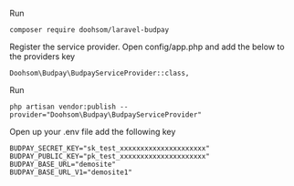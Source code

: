 Run
```
composer require doohsom/laravel-budpay
```

Register the service provider. Open config/app.php and add the below to the providers key

```
Doohsom\Budpay\BudpayServiceProvider::class,
```

Run
```
php artisan vendor:publish --provider="Doohsom\Budpay\BudpayServiceProvider"
```

Open up your .env file add the following key
```
BUDPAY_SECRET_KEY="sk_test_xxxxxxxxxxxxxxxxxxxxx"
BUDPAY_PUBLIC_KEY="pk_test_xxxxxxxxxxxxxxxxxxxxx"
BUDPAY_BASE_URL="demosite"
BUDPAY_BASE_URL_V1="demosite1"
```
